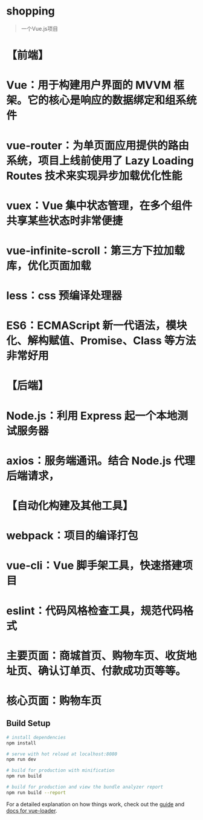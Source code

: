 # shopping

>一个Vue.js项目
# 【前端】

# Vue：用于构建用户界面的 MVVM 框架。它的核心是响应的数据绑定和组系统件
# vue-router：为单页面应用提供的路由系统，项目上线前使用了 Lazy Loading Routes 技术来实现异步加载优化性能
# vuex：Vue 集中状态管理，在多个组件共享某些状态时非常便捷
# vue-infinite-scroll：第三方下拉加载库，优化页面加载
# less：css 预编译处理器
# ES6：ECMAScript 新一代语法，模块化、解构赋值、Promise、Class 等方法非常好用


# 【后端】

# Node.js：利用 Express 起一个本地测试服务器
# axios：服务端通讯。结合 Node.js 代理后端请求，


# 【自动化构建及其他工具】

# webpack：项目的编译打包
# vue-cli：Vue 脚手架工具，快速搭建项目
# eslint：代码风格检查工具，规范代码格式

# 主要页面：商城首页、购物车页、收货地址页、确认订单页、付款成功页等等。

# 核心页面：购物车页

## Build Setup

``` bash
# install dependencies
npm install

# serve with hot reload at localhost:8080
npm run dev

# build for production with minification
npm run build

# build for production and view the bundle analyzer report
npm run build --report
```

For a detailed explanation on how things work, check out the [guide](http://vuejs-templates.github.io/webpack/) and [docs for vue-loader](http://vuejs.github.io/vue-loader).
